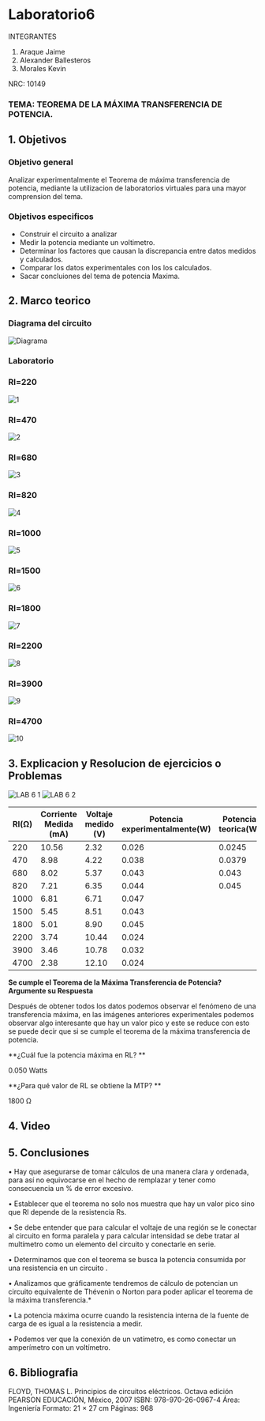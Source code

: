 # Laboratorio6
INTEGRANTES

1. Araque Jaime
2. Alexander Ballesteros
3. Morales Kevin

NRC: 10149
### TEMA:  TEOREMA DE LA MÁXIMA TRANSFERENCIA DE POTENCIA.
## 1. Objetivos
### Objetivo general

Analizar experimentalmente el Teorema de máxima transferencia de potencia, mediante la utilizacion de laboratorios virtuales para una mayor comprension del tema.


### Objetivos especificos

* Construir el circuito a analizar
* Medir la potencia mediante un voltimetro.
* Determinar los factores que causan la discrepancia entre datos medidos y calculados.
* Comparar los datos experimentales con los los calculados.
* Sacar concluiones del tema de potencia Maxima.




## 2. Marco teorico

### Diagrama del circuito
![Diagrama](https://user-images.githubusercontent.com/93224166/149448353-54302335-992c-4d17-bc17-afa5e326a937.png)

### Laboratorio

### Rl=220
![1](https://user-images.githubusercontent.com/93224166/149514555-ef349622-0fe8-4756-8efb-c465c7a63d7b.png)


### Rl=470
![2](https://user-images.githubusercontent.com/93224166/149435791-89dcf22f-9887-4877-8f06-231c28369443.png)

### Rl=680
![3](https://user-images.githubusercontent.com/93224166/149435794-d939d5e1-8d9f-4ce2-922d-03a8cadb63d1.png)

### Rl=820
![4](https://user-images.githubusercontent.com/93224166/149435797-4af980f0-3b01-47d8-9af1-0b9cf7e84821.png)

### Rl=1000
![5](https://user-images.githubusercontent.com/93224166/149522770-add1cf5d-50e7-4527-8a0c-d767c90f7e18.png)

### Rl=1500
![6](https://user-images.githubusercontent.com/93224166/149522824-ce858746-79d5-485d-8243-faa24d2462e4.png)

### Rl=1800
![7](https://user-images.githubusercontent.com/93224166/149522825-ca53c7ce-ac3d-4caa-bb34-fff60b9a3261.png)

### Rl=2200
![8](https://user-images.githubusercontent.com/93224166/149522816-44ece8f3-4316-4494-8a90-a666c699ad98.png)

### Rl=3900
![9](https://user-images.githubusercontent.com/93224166/149522818-9b99925c-de48-499e-a144-3fce097de755.png)

### Rl=4700
![10](https://user-images.githubusercontent.com/93224166/149522821-bb214654-0adb-416d-9f44-171d55e6764f.png)




## 3. Explicacion y Resolucion de ejercicios o Problemas

![LAB 6 1](https://user-images.githubusercontent.com/93951775/149522326-dddba019-a7fe-4ad8-b947-10deebf645ef.JPG)        ![LAB 6 2](https://user-images.githubusercontent.com/93951775/149522332-05dc2f58-9803-4fb1-86cc-56f0b14e41f0.JPG)


|Rl(Ω)|Corriente Medida (mA)|Voltaje medido (V)| Potencia experimentalmente(W)| Potencia teorica(W)|
|-------|----|---|---|----|
|220|10.56|2.32|0.026|0.0245|
|470|8.98|4.22|0.038|0.0379|
|680|8.02|5.37|0.043|0.043|
|820|7.21|6.35|0.044|0.045|
|1000|6.81|6.71|0.047|
|1500|5.45|8.51|0.043|
|1800|5.01|8.90|0.045|
|2200|3.74|10.44|0.024|
|3900|3.46|10.78|0.032|
|4700|2.38|12.10|0.024|

**Se cumple el Teorema de la Máxima Transferencia de Potencia? Argumente su
Respuesta**

Después de obtener todos los datos podemos observar el fenómeno de una transferencia máxima, en las imágenes anteriores experimentales podemos observar algo interesante que hay un valor pico y este se reduce con esto se puede decir que si se cumple el teorema de la máxima transferencia de potencia. 

**¿Cuál fue la potencia máxima en RL? **

 0.050 Watts
 
**¿Para qué valor de RL se obtiene la MTP? ** 

1800 Ω


## 4. Video 
## 5. Conclusiones


•	Hay que asegurarse de tomar cálculos de una manera clara y ordenada, para así no equivocarse en el hecho de remplazar y tener como consecuencia un % de error excesivo.

•	Establecer que el teorema no solo nos muestra que hay un valor pico sino que Rl depende de la resistencia Rs.

•	Se debe entender que para calcular el voltaje de una región se le conectar al circuito en forma paralela y para calcular intensidad se debe tratar al multímetro como un elemento del circuito y conectarle en serie.

•	Determinamos que con el teorema se busca la potencia consumida por una resistencia en un circuito .

•	Analizamos que gráficamente tendremos de cálculo de potencian un circuito equivalente de Thévenin o Norton para poder aplicar el teorema de la máxima transferencia.*



•	 La potencia máxima ocurre cuando la resistencia interna de la fuente de carga de es igual a la resistencia a medir.

•	 Podemos ver que la conexión de un vatímetro, es como conectar un amperímetro con un voltímetro.







## 6. Bibliografia
FLOYD, THOMAS L. Principios de circuitos eléctricos. Octava edición PEARSON EDUCACIÓN, México, 2007 ISBN: 978-970-26-0967-4 Área: Ingeniería Formato: 21 × 27 cm Páginas: 968
